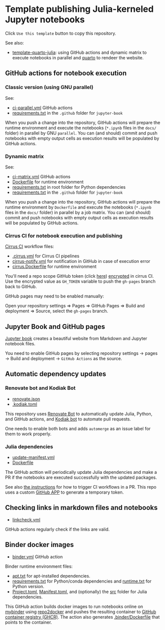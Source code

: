 # Template publishing Julia-kerneled Jupyter notebooks

Click `Use this template` button to copy this repository.

See also:

- [template-quarto-julia](https://github.com/sosiristseng/template-quarto-julia): using GitHub actions and dynamic matrix to execute notebooks in parallel and [quarto][] to rendeer the website.

[quarto]: https://quarto.org/
[jupyter-book]: https://jupyterbook.org/
[Cirrus CI]: https://cirrus-ci.org/

## GitHub actions for notebook execution

### Classic version (using GNU parallel)

See:

- [ci-parallel.yml](.github/workflows/ci-parallel.yml) GitHub actions
- [requirements.txt](.github/requirements.txt) in the `.github` folder for `jupyter-book`

When you push a change into the repository, GitHub actions will prepare the runtime environment and execute the notebooks (`*.ipynb` files in the `docs/` folder) in parallel by GNU `parallel`. You can (and should) commit and push notebooks with empty output cells as execution results will be populated by GitHub actions.

### Dynamic matrix

See:

- [ci-matrix.yml](.github/workflows/ci-matrix.yml) GitHub actions
- [Dockerfile](.github/Dockerfile) for runtime environment
- [requirements.txt](requirements.txt) in root folder for Python dependencies
- [requirements.txt](.github/requirements.txt) in the `.github` folder for `jupyter-book`

When you push a change into the repository, GitHub actions will prepare the runtime environment by `Dockerfile` and execute the notebooks (`*.ipynb` files in the `docs/` folder) in parallel by a job matrix. You can (and should) commit and push notebooks with empty output cells as execution results will be populated by GitHub actions.

### Cirrus CI for notebook execution and publishing

[Cirrus CI](https://cirrus-ci.org/) workflow files:

- [.cirrus.yml](.cirrus.yml) for Cirrus CI pipelines
- [cirrus-notify.yml](.github/workflows/cirrus-notify.yml) for notification in GitHub in case of execution error
- [cirrus.Dockerfile](.github/cirrus.Dockerfile) for runtime environment

You'll need a repo scope GitHub token (click [here](https://github.com/settings/tokens/new?scopes=repo)) [encrypted](https://cirrus-ci.org/guide/writing-tasks/#encrypted-variables) in cirrus CI. Use the encrypted value as `GH_TOKEN` variable to push the `gh-pages` branch back to GitHub.

GitHub pages may need to be enabled manually:

Open your repository settings => Pages => GitHub Pages
=> Build and deployment => Source, select the `gh-pages` branch.

## Jupyter Book and GitHub pages

[Jupyter book][jupyter-book] creates a beautiful website from Markdown and Jupyter notebook files.

You need to enable GitHub pages by selecting repository settings -> pages -> Build and deployment -> `GitHub Actions` as the source.

## Automatic dependency updates

### Renovate bot and Kodiak Bot

- [renovate.json](renovate.json)
- [.kodiak.toml](.github/.kodiak.toml)

This repository uses [Renovate Bot](https://github.com/marketplace/renovate) to automatically update Julia, Python, and GitHub actions, and [Kodiak bot](https://kodiakhq.com/) to automate pull requests.

One needs to enable both bots and adds `automerge` as an issue label for them to work properly.

### Julia dependencies

- [update-manifest.yml](.github/workflows/update-manifest.yml)
- [Dockerfile](.github/Dockerfile)

The GitHub acttion will periodically update Julia dependencies and make a PR if the notebooks are executed successfully with the updated packages.

See also [the instructions](https://github.com/peter-evans/create-pull-request/blob/main/docs/concepts-guidelines.md#triggering-further-workflow-runs) for how to trigger CI workflows in a PR. This repo uses a custom [GitHub APP](https://github.com/peter-evans/create-pull-request/blob/main/docs/concepts-guidelines.md#authenticating-with-github-app-generated-tokens) to generate a temporary token.

## Checking links in markdown files and notebooks

- [linkcheck.yml](.github/workflows/linkcheck.yml)

GitHub actions regularly check if the links are valid.

## Binder docker images

- [binder.yml](.github/workflows/binder.yml) GitHub action

Binder runtime environment files:

- [apt.txt](apt.txt) for apt-installed dependencies.
- [requirements.txt](requirements.txt) for Python/conda dependencies and [runtime.txt](runtime.txt) for Python version.
- [Project.toml](Project.toml), [Manifest.toml](Manifest.toml), and (optionally) the [src](src/) folder for Julia dependencies.

This GitHub action builds docker images to run notebooks online on [mybinder](https://mybinder.org/) using [repo2docker](https://repo2docker.readthedocs.io/) and pushes the resulting container to [GitHub container registry (GHCR)][ghcr]. The action also generates [.binder/Dockerfile](.binder/Dockerfile) that points to the container.

[ghcr]: https://docs.github.com/en/packages/working-with-a-github-packages-registry/working-with-the-container-registry

